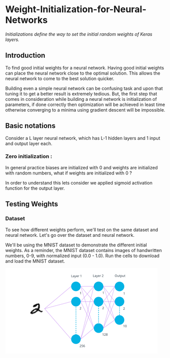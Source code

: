 # Weight-Initialization-for-Neural-Networks
_Initializations define the way to set the initial random weights of Keras layers._

## Introduction

To find good initial weights for a neural network. 
Having good initial weights can place the neural network close to the optimal solution. This allows the neural network to come to the best solution quicker.

Building even a simple neural network can be confusing task and upon that tuning it to get a better result is extremely tedious. But, the first step that comes in consideration while building a neural network is initialization of parameters, if done correctly then optimization will be achieved in least time otherwise converging to a minima using gradient descent will be impossible.

## Basic notations

Consider a L layer neural network, which has L-1 hidden layers and 1 input and output layer each.
### Zero initialization :

In general practice biases are initialized with 0 and weights are initialized with random numbers, what if weights are initialized with 0 ?

In order to understand this lets consider we applied sigmoid activation function for the output layer.

## Testing Weights
### Dataset

To see how different weights perform, we'll test on the same dataset and neural network. Let's go over the dataset and neural network.

We'll be using the MNIST dataset to demonstrate the different initial weights. As a reminder, the MNIST dataset contains images of handwritten numbers, 0-9, with normalized input (0.0 - 1.0). Run the cells to download and load the MNIST dataset.


![Neural Network](https://github.com/Ratna04priya/Weight-Initialization-for-Neural-Networks/blob/master/neural_network.png)
